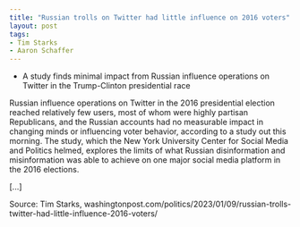 ```yaml
---
title: "Russian trolls on Twitter had little influence on 2016 voters"
layout: post
tags:
- Tim Starks
- Aaron Schaffer
---
```


- A study finds minimal impact from Russian influence operations on Twitter in the Trump-Clinton presidential race

Russian influence operations on Twitter in the 2016 presidential election reached relatively few users, most of whom were highly partisan Republicans, and the Russian accounts had no measurable impact in changing minds or influencing voter behavior, according to a study out this morning.
The study, which the New York University Center for Social Media and Politics helmed, explores the limits of what Russian disinformation and misinformation was able to achieve on one major social media platform in the 2016 elections.

[...]

Source: Tim Starks, washingtonpost.com/politics/2023/01/09/russian-trolls-twitter-had-little-influence-2016-voters/
